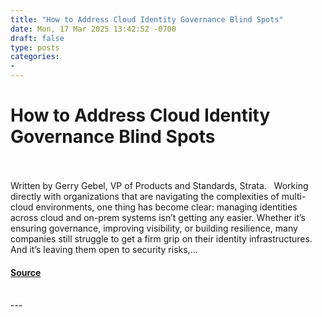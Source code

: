 ```yaml
---
title: "How to Address Cloud Identity Governance Blind Spots"
date: Mon, 17 Mar 2025 13:42:52 -0700
draft: false
type: posts
categories: 
- 
---
```

# How to Address Cloud Identity Governance Blind Spots

<br/>

<br/>
Written by Gerry Gebel, VP of Products and Standards, Strata.   Working directly with organizations that are navigating the complexities of multi-cloud environments, one thing has become clear: managing identities across cloud and on-prem systems isn’t getting any easier. Whether it’s ensuring governance, improving visibility, or building resilience, many companies still struggle to get a firm grip on their identity infrastructures. And it’s leaving them open to security risks,...

#### [Source](https://cloudsecurityalliance.org/articles/how-to-address-cloud-identity-governance-blind-spots)

<br/>
---

